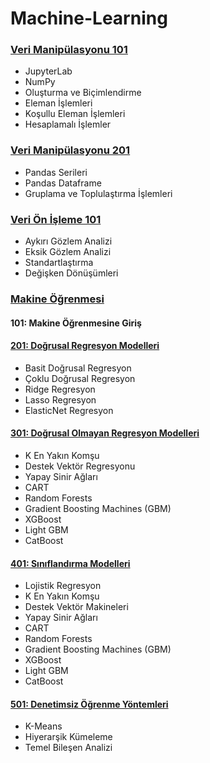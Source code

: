 # Machine-Learning

### [Veri Manipülasyonu 101](https://github.com/61baydin/Machine-Learning/tree/main/veri_manipulasyonu)
* JupyterLab
* NumPy
* Oluşturma ve Biçimlendirme
* Eleman İşlemleri
* Koşullu Eleman İşlemleri
* Hesaplamalı İşlemler

### [Veri Manipülasyonu 201](https://github.com/61baydin/Machine-Learning/blob/main/veri_manipulasyonu/veri_manipulasyonu_201.ipynb)
* Pandas Serileri
* Pandas Dataframe
* Gruplama ve Toplulaştırma İşlemleri

### [Veri Ön İşleme 101](https://github.com/61baydin/Machine-Learning/tree/main/Veri%20%C3%96n%20%C4%B0%C5%9Fleme)
* Aykırı Gözlem Analizi 
* Eksik Gözlem Analizi 
* Standartlaştırma 
* Değişken Dönüşümleri

### [Makine Öğrenmesi](https://github.com/61baydin/Machine-Learning/tree/main/makine_ogrenmesi)
#### 101: Makine Öğrenmesine Giriş

#### [201: Doğrusal Regresyon Modelleri](https://github.com/61baydin/Machine-Learning/blob/main/makine_ogrenmesi/dogRegMod.ipynb)
* Basit Doğrusal Regresyon
* Çoklu Doğrusal Regresyon
* Ridge Regresyon
* Lasso Regresyon
* ElasticNet Regresyon

#### [301: Doğrusal Olmayan Regresyon Modelleri](https://github.com/61baydin/Machine-Learning/blob/main/makine_ogrenmesi/dogOlmayanRegMod.ipynb)
* K En Yakın Komşu
* Destek Vektör Regresyonu
* Yapay Sinir Ağları 
* CART   
* Random Forests
* Gradient Boosting Machines (GBM)
* XGBoost
* Light GBM
* CatBoost

#### [401: Sınıflandırma Modelleri](https://github.com/61baydin/Machine-Learning/blob/main/makine_ogrenmesi/SiniflandirmaModelleri.ipynb)
* Lojistik Regresyon
* K En Yakın Komşu
* Destek Vektör Makineleri
* Yapay Sinir Ağları
* CART
* Random Forests
* Gradient Boosting Machines (GBM)
* XGBoost
* Light GBM
* CatBoost

#### [501: Denetimsiz Öğrenme Yöntemleri](https://github.com/61baydin/Machine-Learning/blob/main/makine_ogrenmesi/DenetimsizOgrenme.ipynb)
* K-Means
* Hiyerarşik Kümeleme
* Temel Bileşen Analizi

